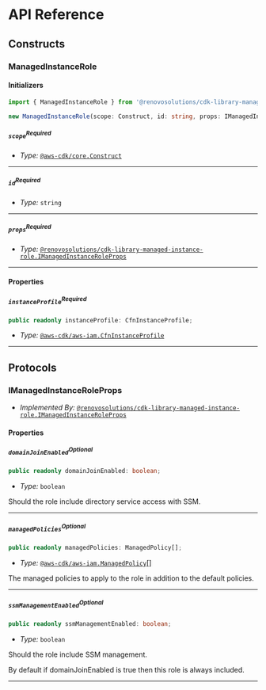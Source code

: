 # API Reference <a name="API Reference"></a>

## Constructs <a name="Constructs"></a>

### ManagedInstanceRole <a name="@renovosolutions/cdk-library-managed-instance-role.ManagedInstanceRole"></a>

#### Initializers <a name="@renovosolutions/cdk-library-managed-instance-role.ManagedInstanceRole.Initializer"></a>

```typescript
import { ManagedInstanceRole } from '@renovosolutions/cdk-library-managed-instance-role'

new ManagedInstanceRole(scope: Construct, id: string, props: IManagedInstanceRoleProps)
```

##### `scope`<sup>Required</sup> <a name="@renovosolutions/cdk-library-managed-instance-role.ManagedInstanceRole.parameter.scope"></a>

- *Type:* [`@aws-cdk/core.Construct`](#@aws-cdk/core.Construct)

---

##### `id`<sup>Required</sup> <a name="@renovosolutions/cdk-library-managed-instance-role.ManagedInstanceRole.parameter.id"></a>

- *Type:* `string`

---

##### `props`<sup>Required</sup> <a name="@renovosolutions/cdk-library-managed-instance-role.ManagedInstanceRole.parameter.props"></a>

- *Type:* [`@renovosolutions/cdk-library-managed-instance-role.IManagedInstanceRoleProps`](#@renovosolutions/cdk-library-managed-instance-role.IManagedInstanceRoleProps)

---



#### Properties <a name="Properties"></a>

##### `instanceProfile`<sup>Required</sup> <a name="@renovosolutions/cdk-library-managed-instance-role.ManagedInstanceRole.property.instanceProfile"></a>

```typescript
public readonly instanceProfile: CfnInstanceProfile;
```

- *Type:* [`@aws-cdk/aws-iam.CfnInstanceProfile`](#@aws-cdk/aws-iam.CfnInstanceProfile)

---




## Protocols <a name="Protocols"></a>

### IManagedInstanceRoleProps <a name="@renovosolutions/cdk-library-managed-instance-role.IManagedInstanceRoleProps"></a>

- *Implemented By:* [`@renovosolutions/cdk-library-managed-instance-role.IManagedInstanceRoleProps`](#@renovosolutions/cdk-library-managed-instance-role.IManagedInstanceRoleProps)


#### Properties <a name="Properties"></a>

##### `domainJoinEnabled`<sup>Optional</sup> <a name="@renovosolutions/cdk-library-managed-instance-role.IManagedInstanceRoleProps.property.domainJoinEnabled"></a>

```typescript
public readonly domainJoinEnabled: boolean;
```

- *Type:* `boolean`

Should the role include directory service access with SSM.

---

##### `managedPolicies`<sup>Optional</sup> <a name="@renovosolutions/cdk-library-managed-instance-role.IManagedInstanceRoleProps.property.managedPolicies"></a>

```typescript
public readonly managedPolicies: ManagedPolicy[];
```

- *Type:* [`@aws-cdk/aws-iam.ManagedPolicy`](#@aws-cdk/aws-iam.ManagedPolicy)[]

The managed policies to apply to the role in addition to the default policies.

---

##### `ssmManagementEnabled`<sup>Optional</sup> <a name="@renovosolutions/cdk-library-managed-instance-role.IManagedInstanceRoleProps.property.ssmManagementEnabled"></a>

```typescript
public readonly ssmManagementEnabled: boolean;
```

- *Type:* `boolean`

Should the role include SSM management.

By default if domainJoinEnabled is true then this role is always included.

---

